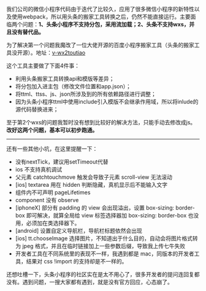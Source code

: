 我们公司的微信小程序代码由于迭代了比较久，应用了很多微信小程序的新特性以及使用webpack，所以用头条的搬家工具转换之后，仍然不能直接运行。主要面临两个问题：**1、头条小程序不支持分包，采用流加载；2、头条不支持wxs，并且没有替代品。**


为了解决第一个问题我魔改了一位大佬开源的百度小程序搬家工具（头条的搬家工具没开源）。地址：[v-wx2toutiao](https://github.com/Mess663/v-wx2toutiao)

这个工具主要做了下面4件事：
- 利用头条搬家工具转换api和模版等差异；
- 将分包加入进主包（修改文件位置和app.json）；
- 将ttml、ttss、js、json所涉及到的所有依赖路径进行调整；
- 因为头条小程序ttml中使用include引入模版不会继承作用域，所以将inlude的源代码替换进来；


至于第2个wxs的问题我暂时没有想到比较好的解决方法，只能手动去修改成js。**改好这两个问题，基本可以初步跑通。**

----

还有一些其他小坑，在这里提醒一下：
- 没有nextTick，建议用setTimeout代替
- ios 不支持真机调试
- 父元素 catchtouchmove 触发会导致子元素 scroll-view 无法滚动
- [ios] textarea 用在 hidden 判断隐藏，真机显示后不能输入文字
- 组件内不可声明 pageLifetimes
- component 没有 observe
- [iphoneX] 部分有 padding 的 view 会出现溢出，设置 box-sizing: border-box 即可解决，就算全局给 view 标签选择器加 box-sizing: border-box 也没用，必须加在类选择器下。
- [android] 设置自定义导航栏，导航栏标题依然会出现
- [ios] tt.chooseImage 选择图片，不知道出于什么目的，自动会将图片格式转为 jpeg 格式，并且在临时链接加上一些参数后缀，导致我上传七牛失败
- 开发者工具在不同系统里的表现不一样，我遇到都是 mac，同版本的开发者工具，结果对 css !import 的支持却是不一样的。


还想吐槽一下，头条小程序的社区实在是太不用心了，很多开发者的提问连回复都没有。遇到问题，一搜大家都有遇到，就是没有官方回应，心态崩了。